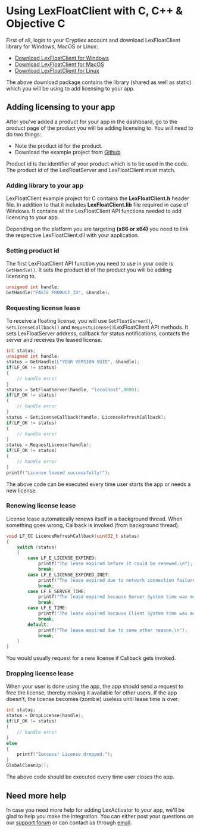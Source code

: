 # Using LexFloatClient with C, C++ & Objective C

First of all, login to your Cryptlex account and download LexFloatClient library for Windows, MacOS or Linux:

* [Download LexFloatClient for Windows](https://app.cryptlex.com/downloads)
* [Download LexFloatClient for MacOS](https://app.cryptlex.com/downloads)
* [Download LexFloatClient for Linux](https://app.cryptlex.com/downloads)

The above download package contains the library \(shared as well as static\) which you will be using to add licensing to your app.

## Adding licensing to your app

After you've added a product for your app in the dashboard, go to the product page of the product you will be adding licensing to. You will need to do two things:

* Note the product id for the product.
* Download the example project from [Github](https://github.com/cryptlex/lexfloatclient-c)

Product id is the identifier of your product which is to be used in the code. The product id of the LexFloatServer and LexFloatClient must match.

### Adding library to your app

LexFloatClient example project for C contains the **LexFloatClient.h** header file. In addition to that it includes **LexFloatClient.lib** file required in case of Windows. It contains all the LexFloatClient API functions needed to add licensing to your app.

Depending on the platform you are targeting **\(x86 or x64\)** you need to link the respective LexFloatClient.dll with your application.

### Setting product id

The first LexFloatClient API function you need to use in your code is `GetHandle()`. It sets the product id of the product you will be adding licensing to. 

```c
unsigned int handle;
GetHandle("PASTE_PRODUCT_ID", &handle);
```

### Requesting license lease

To receive a floating license, you will use `SetFloatServer()`, `SetLicenseCallback()` and `RequestLicense()`LexFloatClient API methods. It sets LexFloatServer address, callback for status notifications, contacts the server and receives the leased license.

```c
int status;
unsigned int handle;
status = GetHandle(L"YOUR VERSION GUID", &handle);
if(LF_OK != status)
{
	// handle error
}
status = SetFloatServer(handle, "localhost",8090);
if(LF_OK != status)
{
	// handle error
}
status = SetLicenseCallback(handle, LicenceRefreshCallback);
if(LF_OK != status)
{
	// handle error
}
status = RequestLicense(handle);
if(LF_OK != status)
{
	// handle error
}
printf("License leased successfully!");
```

The above code can be executed every time user starts the app or needs a new license.

### Renewing license lease

License lease automatically renews itself in a background thread. When something goes wrong, Callback is invoked \(from background thread\).

```c
void LF_CC LicenceRefreshCallback(uint32_t status)
{
    switch (status)
    {
		case LF_E_LICENSE_EXPIRED:
			printf("The lease expired before it could be renewed.\n");
			break;
		case LF_E_LICENSE_EXPIRED_INET:
			printf("The lease expired due to network connection failure.\n");
			break;
		case LF_E_SERVER_TIME:
			printf("The lease expired because Server System time was modified.\n");
			break;
		case LF_E_TIME:
			printf("The lease expired because Client System time was modified.\n");
			break;
		default:
		    printf("The lease expired due to some other reason.\n");
			break;
    }
}
```

You would usually request for a new license if Callback gets invoked.

### Dropping license lease

When your user is done using the app, the app should send a request to free the license, thereby making it available for other users. If the app doesn't, the license becomes \(zombie\) useless until lease time is over.

```c
int status;
status = DropLicense(handle);
if(LF_OK != status) 
{
	// handle error
}
else 
{
    printf("Success! License dropped.");
}
GlobalCleanUp();
```

The above code should be executed every time user closes the app.

## Need more help

In case you need more help for adding LexActivator to your app, we'll be glad to help you make the integration. You can either post your questions on our [support forum](https://cryptlex.com/forums) or can contact us through [email](mailto:support@cryptlex.com?Subject=Using%20LexFloatClient).

